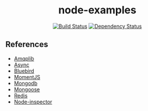 <h1 align=center>node-examples</h1>
<p align=center>
  <a href="https://travis-ci.org/romain-cotte/node-examples"><img src="https://img.shields.io/travis/romain-cotte/node-examples/master.svg?style=flat-square" alt="Build Status"></a>
  <a href="https://david-dm.org/romain-cotte/node-examples"><img src="https://img.shields.io/david/romain-cotte/node-examples/master.svg?style=flat-square" alt="Dependency Status"></a>
</p>

References
---
- [Amqplib](https://github.com/squaremo/amqp.node)
- [Async](https://github.com/caolan/async)
- [Bluebird](https://github.com/petkaantonov/bluebird)
- [MomentJS](http://momentjs.com/docs/)
- [Mongodb](https://github.com/mongodb/node-mongodb-native)
- [Mongoose](http://mongoosejs.com/)
- [Redis](https://github.com/mranney/node_redis)
- [Node-inspector](https://github.com/node-inspector/node-inspector#how-do-i-debug-mocha-unit-tests)
